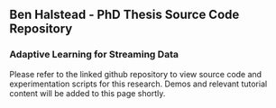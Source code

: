 ## Ben Halstead - PhD Thesis Source Code Repository

### Adaptive Learning for Streaming Data


Please refer to the linked github repository to view source code and experimentation scripts for this research.
Demos and relevant tutorial content will be added to this page shortly.
